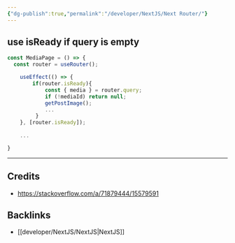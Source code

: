 ```yaml
---
{"dg-publish":true,"permalink":"/developer/NextJS/Next Router/"}
---
```


## use isReady if query is empty 
```javascript
const MediaPage = () => {
  const router = useRouter();

    useEffect(() => {
        if(router.isReady){
            const { media } = router.query;
            if (!mediaId) return null;
            getPostImage();
            ...
         }
    }, [router.isReady]);
   
    ...

}
```

---
## Credits
- https://stackoverflow.com/a/71879444/15579591

## Backlinks
- [[developer/NextJS/NextJS\|NextJS]]